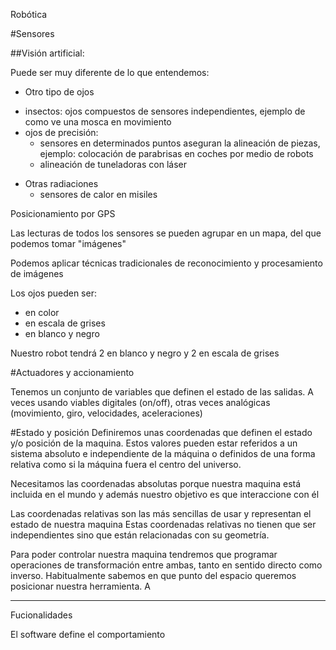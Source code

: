 Robótica

#Sensores

##Visión artificial: 

Puede ser muy diferente de lo que entendemos:

* Otro tipo de ojos 
 - insectos: ojos compuestos de sensores independientes, ejemplo de como ve una mosca en movimiento
 - ojos de precisión: 
   * sensores en determinados puntos aseguran la alineación de piezas, ejemplo: colocación de parabrisas en coches por medio de robots
   * alineación de tuneladoras con láser
* Otras radiaciones
  - sensores de calor en misiles

Posicionamiento por GPS

Las lecturas de todos los sensores se pueden agrupar en un mapa, del que podemos tomar "imágenes"

Podemos aplicar técnicas tradicionales de reconocimiento y procesamiento de imágenes

Los ojos pueden ser:
* en color
* en escala de grises
* en blanco y negro

Nuestro robot tendrá 2 en blanco y negro y 2 en escala de grises

#Actuadores y accionamiento

Tenemos un conjunto de variables que definen el estado de las salidas. A veces usando viables digitales (on/off), otras veces analógicas (movimiento, giro, velocidades, aceleraciones)

#Estado y posición 
Definiremos unas coordenadas que definen el estado y/o posición de la maquina.
Estos valores pueden estar referidos a un sistema absoluto e independiente de la máquina o definidos de una forma relativa como si la máquina fuera el centro del universo.

Necesitamos las coordenadas absolutas porque nuestra maquina está incluida en el mundo y además nuestro objetivo es que interaccione con él

Las coordenadas relativas son las más sencillas de usar y representan el estado de nuestra maquina
Estas coordenadas relativas no tienen que ser independientes sino que están relacionadas con su geometría.

Para poder controlar nuestra maquina tendremos que programar operaciones de transformación entre ambas, tanto en sentido directo como inverso.
Habitualmente sabemos en que punto del espacio queremos posicionar nuestra herramienta. A

* * *
Fucionalidades

El software define el comportamiento
